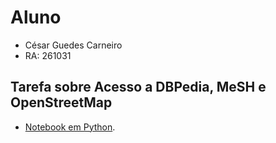 # Aluno
* César Guedes Carneiro
* RA: 261031
## Tarefa sobre Acesso a DBPedia, MeSH e OpenStreetMap
* [Notebook em Python](notebook/lab2.ipynb/).
